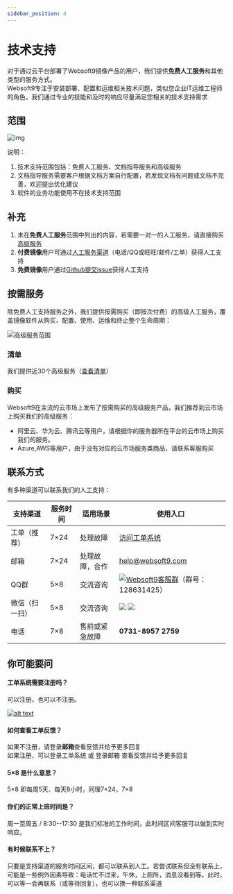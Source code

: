```yaml
---
sidebar_position: 4
---
```


# 技术支持

对于通过云平台部署了Websoft9镜像产品的用户，我们提供**免费人工服务**和其他类型的服务方式。  
Websoft9专注于安装部署、配置和运维相关技术问题，类似您企业IT运维工程师的角色，我们通过专业的技能和及时的响应尽量满足您相关的技术支持需求

## 范围

![img](https://libs.websoft9.com/Websoft9/DocsPicture/zh/common/supportmind-websoft9.png
)


说明：

1. 技术支持范围包括：免费人工服务、文档指导服务和高级服务
2. 文档指导服务需要客户根据文档方案自行配置，若发现文档有问题或文档不完善，欢迎提出优化建议
3. 软件的业务功能使用不在技术支持范围


## 补充

1. 未在**免费人工服务**范围中列出的内容，若需要一对一的人工服务，请直接购买[高级服务](/zh/professional.md)
2. **付费镜像**用户可通过[人工服务渠道](/zh/contact.md)（电话/QQ或旺旺/邮件/工单）获得人工支持
3. **免费镜像**用户通过[Github提交issue](https://github.com/Websoft9)获得人工支持

## 按需服务

除免费人工支持服务之外，我们提供按需购买（即按次付费）的高级人工服务，覆盖镜像软件从购买、配置、使用、运维和终止整个生命周期：

![高级服务范围](https://libs.websoft9.com/Websoft9/DocsPicture/zh/common/psupport-websoft9.png
)

### 清单

我们提供近30个高级服务（[查看清单](https://libs.websoft9.com/Websoft9/DocsPicture/zh/common/sopservices-websoft9.pdf)）

### 购买

Websoft9在主流的云市场上发布了按需购买的高级服务产品，我们推荐到云市场上购买我们的高级服务：

- 阿里云、华为云、腾讯云等用户，请根据你的服务器所在平台的云市场上购买我们的服务。
- Azure,AWS等用户，由于没有对应的云市场服务类商品，请联系客服购买

## 联系方式

有多种渠道可以联系我们的人工支持：
  
| 支持渠道 | 服务时间 | 适用场景| 使用入口|
| --- | --- | --- | --- |
| 工单（推荐） | 7×24 | 处理故障 | [访问工单系统](https://share.hsforms.com/1V3u-6EPoRgOKEdi9kSk12w568t5)|
| 邮箱 | 7×24 | 处理故障，合作 | help@websoft9.com|
| QQ群 | 5×8| 交流咨询 | [![Websoft9客服群](http://pub.idqqimg.com/wpa/images/group.png)](http://shang.qq.com/wpa/qunwpa?idkey=97f84fb81422d72ef343017e250275c565fdde58ae4d6e2cea2d22fdb0651215)（群号：128631425） |
| 微信（扫一扫） | 5×8| 交流咨询 | ![](https://libs.websoft9.com/websites/zh/wx-lz.png) ![](https://libs.websoft9.com/websites/zh/wx-cdl.png) |
| 电话 | 7×8| 售前或紧急故障 | **0731-8957 2759**|


## 你可能要问

#### 工单系统需要注册吗？

可以注册，也可以不注册。

[![alt text](https://libs.websoft9.com/Websoft9/DocsPicture/zh/common/workorder-ui.png "title")](https://share.hsforms.com/1V3u-6EPoRgOKEdi9kSk12w568t5)


#### 如何查看工单反馈？

如果不注册，请登录**邮箱**查看反馈并给予更多回复  
如果注册，可以登录工单系统 或 登录邮箱 查看反馈并给予更多回复 

#### 5×8 是什么意思？

5×8 即每周5天、每天8小时，同理7×24，7×8

#### 你们的正常上班时间是？

周一至周五 / 8:30--17:30 是我们标准的工作时间，此时间区间客服可以做到实时响应。

#### 有时候联系不上？

只要是支持渠道的服务时间区间，都可以联系到人工。若尝试联系但没有联系上，可能是一些例外因素导致：电话忙不过来，午休，上厕所，消息没看到等。此时，可以等一会再联系（或等待回复），也可以换一种联系渠道